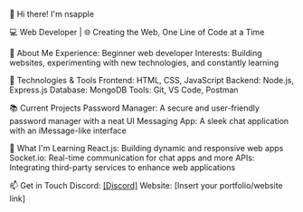 👋 Hi there! I'm nsapple

💻 Web Developer | 🌐 Creating the Web, One Line of Code at a Time

🚀 About Me
Experience: Beginner web developer
Interests: Building websites, experimenting with new technologies, and constantly learning

🔧 Technologies & Tools
Frontend: HTML, CSS, JavaScript
Backend: Node.js, Express.js
Database: MongoDB
Tools: Git, VS Code, Postman

📚 Current Projects
Password Manager: A secure and user-friendly password manager with a neat UI
Messaging App: A sleek chat application with an iMessage-like interface

🌱 What I'm Learning
React.js: Building dynamic and responsive web apps
Socket.io: Real-time communication for chat apps and more
APIs: Integrating third-party services to enhance web applications

📫 Get in Touch
Discord: [[Discord]](https://discordapp.com/users/1227693641804415069)
Website: [Insert your portfolio/website link]
